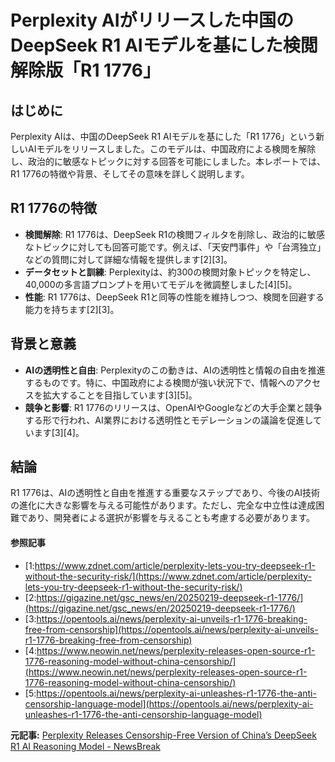 # Perplexity AIがリリースした中国のDeepSeek R1 AIモデルを基にした検閲解除版「R1 1776」

## はじめに

Perplexity AIは、中国のDeepSeek R1 AIモデルを基にした「R1 1776」という新しいAIモデルをリリースしました。このモデルは、中国政府による検閲を解除し、政治的に敏感なトピックに対する回答を可能にしました。本レポートでは、R1 1776の特徴や背景、そしてその意味を詳しく説明します。

## R1 1776の特徴

- **検閲解除**: R1 1776は、DeepSeek R1の検閲フィルタを削除し、政治的に敏感なトピックに対しても回答可能です。例えば、「天安門事件」や「台湾独立」などの質問に対して詳細な情報を提供します[2][3]。
- **データセットと訓練**: Perplexityは、約300の検閲対象トピックを特定し、40,000の多言語プロンプトを用いてモデルを微調整しました[4][5]。
- **性能**: R1 1776は、DeepSeek R1と同等の性能を維持しつつ、検閲を回避する能力を持ちます[2][3]。

## 背景と意義

- **AIの透明性と自由**: Perplexityのこの動きは、AIの透明性と情報の自由を推進するものです。特に、中国政府による検閲が強い状況下で、情報へのアクセスを拡大することを目指しています[3][5]。
- **競争と影響**: R1 1776のリリースは、OpenAIやGoogleなどの大手企業と競争する形で行われ、AI業界における透明性とモデレーションの議論を促進しています[3][4]。

## 結論

R1 1776は、AIの透明性と自由を推進する重要なステップであり、今後のAI技術の進化に大きな影響を与える可能性があります。ただし、完全な中立性は達成困難であり、開発者による選択が影響を与えることも考慮する必要があります。

#### 参照記事
- [1:https://www.zdnet.com/article/perplexity-lets-you-try-deepseek-r1-without-the-security-risk/](https://www.zdnet.com/article/perplexity-lets-you-try-deepseek-r1-without-the-security-risk/)
- [2:https://gigazine.net/gsc_news/en/20250219-deepseek-r1-1776/](https://gigazine.net/gsc_news/en/20250219-deepseek-r1-1776/)
- [3:https://opentools.ai/news/perplexity-ai-unveils-r1-1776-breaking-free-from-censorship](https://opentools.ai/news/perplexity-ai-unveils-r1-1776-breaking-free-from-censorship)
- [4:https://www.neowin.net/news/perplexity-releases-open-source-r1-1776-reasoning-model-without-china-censorship/](https://www.neowin.net/news/perplexity-releases-open-source-r1-1776-reasoning-model-without-china-censorship/)
- [5:https://opentools.ai/news/perplexity-ai-unleashes-r1-1776-the-anti-censorship-language-model](https://opentools.ai/news/perplexity-ai-unleashes-r1-1776-the-anti-censorship-language-model)


**元記事:** [Perplexity Releases Censorship-Free Version of China’s DeepSeek R1 AI Reasoning Model - NewsBreak](https://www.newsbreak.com/winbuzzer-com-302470011/3821428279030-perplexity-releases-censorship-free-version-of-china-s-deepseek-r1-ai-reasoning-model)